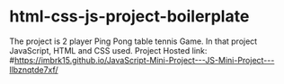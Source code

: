 # html-css-js-project-boilerplate

The project is 2 player Ping Pong table tennis Game. In that project JavaScript, HTML and CSS used.
Project Hosted link: #https://imbrk15.github.io/JavaScript-Mini-Project---JS-Mini-Project---llbznqtde7xf/
